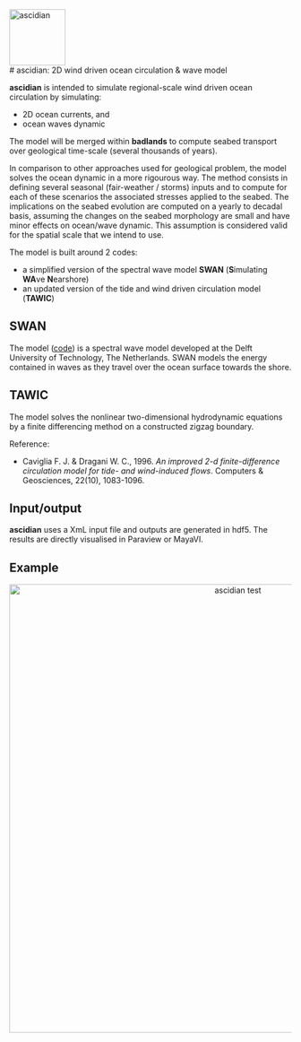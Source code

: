 <div align="left">
    <img width=100 src="https://c1.staticflickr.com/9/8543/8982514796_309c8553b0_b.jpg" alt="ascidian" title="ascidian"</img>
</div>
# ascidian: 2D wind driven ocean circulation & wave model

**ascidian** is intended to simulate regional-scale wind driven ocean circulation by simulating:
- 2D ocean currents, and
- ocean waves dynamic

The model will be merged within **badlands** to compute seabed transport over geological time-scale (several thousands of years).

In comparison to other approaches used for geological problem, the model solves the ocean dynamic in a more rigourous way. The method consists in defining several seasonal (fair-weather / storms) inputs and to compute for each of these scenarios the associated stresses applied to the seabed. The implications on the seabed evolution are computed on a yearly to decadal basis, assuming the changes on the seabed morphology are small and have minor effects on ocean/wave dynamic. This assumption is considered valid for the spatial scale that we intend to use.  

The model is built around 2 codes:
- a simplified version of the spectral wave model **SWAN** (**S**imulating **WA**ve **N**earshore)
- an updated version of the tide and wind driven circulation model (**TAWIC**) 

## SWAN

The model ([code](http://swanmodel.sourceforge.net/download/download.htm)) is a spectral wave model developed at the Delft University of Technology, The Netherlands.  SWAN models the energy contained in waves as they travel over the ocean surface towards the shore. 

## TAWIC

The model solves the nonlinear two-dimensional hydrodynamic equations by a finite differencing method on a constructed zigzag boundary. 

Reference:

- Caviglia F. J. & Dragani W. C., 1996. *An improved 2-d finite-difference circulation model for tide- and wind-induced flows*. Computers & Geosciences, 22(10), 1083-1096.  

## Input/output

**ascidian** uses a XmL input file and outputs are generated in hdf5. The results are directly visualised in Paraview or MayaVI. 

## Example

<div align="center">
    <img width=800 src="https://github.com/badlands-model/ascidian/blob/master/test/test.png" alt="ascidian test" title="ascidian test"</img>


